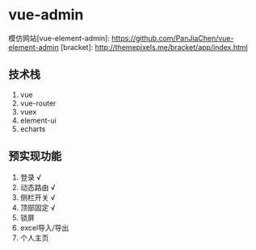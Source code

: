 # vue-admin
模仿网站[vue-element-admin]: https://github.com/PanJiaChen/vue-element-admin [bracket]: http://themepixels.me/bracket/app/index.html

## 技术栈
1. vue
2. vue-router
3. vuex
4. element-ui
5. echarts

## 预实现功能
1. 登录 √
2. 动态路由 √
3. 侧栏开关 √
4. 顶部固定 √
5. 锁屏
6. excel导入/导出
7. 个人主页